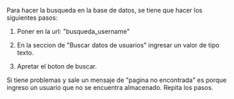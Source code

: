Para hacer la busqueda en la base de datos, se tiene que hacer los siguientes pasos:

1) Poner en la url: "busqueda_username"

2) En la seccion de "Buscar datos de usuarios" ingresar un valor de tipo texto.

3) Apretar el boton de buscar.

Si tiene problemas y sale un mensaje de "pagina no encontrada" es porque ingreso un usuario que no se encuentra almacenado. Repita los pasos.































